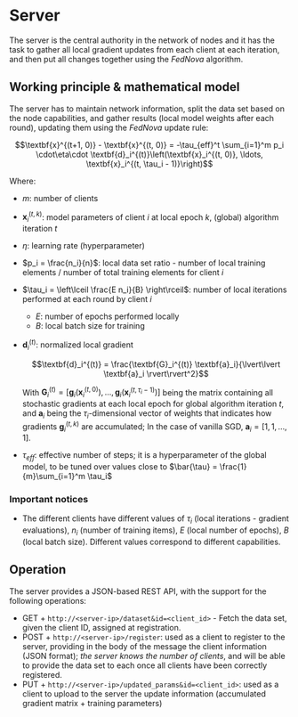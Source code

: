 # Server

The server is the central authority in the network of nodes and it has the task to gather all local gradient updates from each client at each iteration, and then put all changes together using the *FedNova* algorithm.

## Working principle & mathematical model

The server has to maintain network information, split the data set based on the node capabilities, and gather results (local model weights after each round), updating them using the *FedNova* update rule:

$$\textbf{x}^{(t+1, 0)} - \textbf{x}^{(t, 0)} = -\tau_{eff}^t \sum_{i=1}^m p_i \cdot\eta\cdot \textbf{d}_i^{(t)}\left(\textbf{x}_i^{(t, 0)}, \ldots, \textbf{x}_i^{(t, \tau_i - 1)}\right)$$

Where:

* $m$: number of clients
* $\textbf{x}_i^{(t, k)}$: model parameters of client $i$ at local epoch $k$, (global) algorithm iteration $t$
* $\eta$: learning rate (hyperparameter)
* $p_i = \frac{n_i}{n}$: local data set ratio - number of local training elements / number of total training elements for client $i$
* $\tau_i = \left\lceil \frac{E n_i}{B} \right\rceil$: number of local iterations performed at each round by client $i$
  * $E$: number of epochs performed locally
  * $B$: local batch size for training
* $\textbf{d}_i^{(t)}$: normalized local gradient
  
  $$\textbf{d}_i^{(t)} = \frac{\textbf{G}_i^{(t)} \textbf{a}_i}{\lvert\lvert \textbf{a}_i \rvert\rvert^2}$$

  With $\textbf{G}_i^{(t)} = \left[\textbf{g}_i(\textbf{x}_i^{(t, 0)}), \ldots, \textbf{g}_i(\textbf{x}_i^{(t, \tau_i - 1)})\right]$ being the matrix containing all stochastic gradients at each local epoch for global algorithm iteration $t$, and $\textbf{a}_i$ being the $\tau_i$-dimensional vector of weights that indicates how gradients $\textbf{g}_i^{(t, k)}$ are accumulated;
  In the case of vanilla SGD, $\textbf{a}_i = \left[1, 1, \ldots, 1\right]$.
* $\tau_{eff}$: effective number of steps; it is a hyperparameter of the global model, to be tuned over values close to $\bar{\tau} = \frac{1}{m}\sum_{i=1}^m \tau_i$

### Important notices

* The different clients have different values of $\tau_i$ (local iterations - gradient evaluations), $n_i$ (number of training items), $E$ (local number of epochs), $B$ (local batch size).
  Different values correspond to different capabilities.

## Operation

The server provides a JSON-based REST API, with the support for the following operations:

* GET + `http://<server-ip>/dataset&id=<client_id>` - Fetch the data set, given the client ID, assigned at registration.
* POST + `http://<server-ip>/register`: used as a client to register to the server, providing in the body of the message the client information (JSON format); *the server knows the number of clients*, and will be able to provide the data set to each once all clients have been correctly registered.
* PUT + `http://<server-ip>/updated_params&id=<client_id>`: used as a client to upload to the server the update information (accumulated gradient matrix + training parameters)

